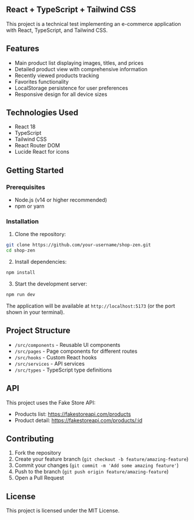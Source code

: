 ## React + TypeScript + Tailwind CSS

This project is a technical test implementing an e-commerce application with React, TypeScript, and Tailwind CSS.

## Features

- Main product list displaying images, titles, and prices
- Detailed product view with comprehensive information
- Recently viewed products tracking
- Favorites functionality
- LocalStorage persistence for user preferences
- Responsive design for all device sizes

## Technologies Used

- React 18
- TypeScript
- Tailwind CSS
- React Router DOM
- Lucide React for icons

## Getting Started

### Prerequisites

- Node.js (v14 or higher recommended)
- npm or yarn

### Installation

1. Clone the repository:

```bash
git clone https://github.com/your-username/shop-zen.git
cd shop-zen
```

2. Install dependencies:

```bash
npm install
```

3. Start the development server:

```bash
npm run dev
```

The application will be available at `http://localhost:5173` (or the port shown in your terminal).

## Project Structure

- `/src/components` - Reusable UI components
- `/src/pages` - Page components for different routes
- `/src/hooks` - Custom React hooks
- `/src/services` - API services
- `/src/types` - TypeScript type definitions

## API

This project uses the Fake Store API:

- Products list: https://fakestoreapi.com/products
- Product detail: https://fakestoreapi.com/products/:id

## Contributing

1. Fork the repository
2. Create your feature branch (`git checkout -b feature/amazing-feature`)
3. Commit your changes (`git commit -m 'Add some amazing feature'`)
4. Push to the branch (`git push origin feature/amazing-feature`)
5. Open a Pull Request

## License

This project is licensed under the MIT License.
